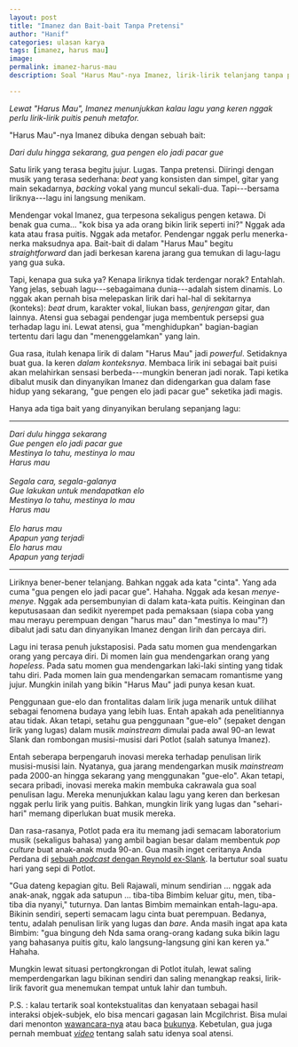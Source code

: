 ```yaml
---
layout: post
title: "Imanez dan Bait-bait Tanpa Pretensi"
author: "Hanif" 
categories: ulasan karya
tags: [imanez, harus mau]
image: 
permalink: imanez-harus-mau
description: Soal "Harus Mau"-nya Imanez, lirik-lirik telanjang tanpa pretensi dan Potlot sebagai laboratorium bahasa. 

---
```


*Lewat "Harus Mau", Imanez menunjukkan kalau lagu yang keren nggak perlu lirik-lirik puitis penuh metafor.*<!--more-->

"Harus Mau"-nya Imanez dibuka dengan sebuah bait:

*Dari dulu hingga sekarang, gua pengen elo jadi pacar gue*

Satu lirik yang terasa begitu jujur. Lugas. Tanpa pretensi. Diiringi dengan musik yang terasa sederhana: *beat* yang konsisten dan simpel, gitar yang main sekadarnya, *backing* vokal yang muncul sekali-dua. Tapi---bersama liriknya---lagu ini langsung menikam. 

Mendengar vokal Imanez, gua terpesona sekaligus pengen ketawa. Di benak gua cuma... "kok bisa ya ada orang bikin lirik seperti ini?" Nggak ada kata atau frasa puitis. Nggak ada metafor. Pendengar nggak perlu menerka-nerka maksudnya apa. Bait-bait di dalam "Harus Mau" begitu *straightforward* dan jadi berkesan karena jarang gua temukan di lagu-lagu yang gua suka.  

Tapi, kenapa gua suka ya? Kenapa liriknya tidak terdengar norak? Entahlah. Yang jelas, sebuah lagu---sebagaimana dunia---adalah sistem dinamis. Lo nggak akan pernah bisa melepaskan lirik dari hal-hal di sekitarnya (konteks): *beat* drum, karakter vokal, liukan bass, *genjrengan* gitar, dan lainnya. Atensi gua sebagai pendengar juga membentuk persepsi gua terhadap lagu ini. Lewat atensi, gua "menghidupkan" bagian-bagian tertentu dari lagu dan "menenggelamkan" yang lain. 

Gua rasa, itulah kenapa lirik di dalam "Harus Mau" jadi *powerful*. Setidaknya buat gua. Ia keren *dalam konteksnya*. Membaca lirik ini sebagai bait puisi akan melahirkan sensasi berbeda---mungkin beneran jadi norak. Tapi ketika dibalut musik dan dinyanyikan Imanez dan didengarkan gua dalam fase hidup yang sekarang, "gue pengen elo jadi pacar gue" seketika jadi magis. 

Hanya ada tiga bait yang dinyanyikan berulang sepanjang lagu:

*********************

*Dari dulu hingga sekarang*
<br>
*Gue pengen elo jadi pacar gue*
<br>
*Mestinya lo tahu, mestinya lo mau*
<br>
*Harus mau*
<br>
<br>
*Segala cara, segala-galanya*
<br>
*Gue lakukan untuk mendapatkan elo*
<br>
*Mestinya lo tahu, mestinya lo mau*
<br>
*Harus mau*
<br>
<br>
*Elo harus mau*
<br>
*Apapun yang terjadi*
<br>
*Elo harus mau*
<br>
*Apapun yang terjadi*
<br>

*********************

Liriknya bener-bener telanjang. Bahkan nggak ada kata "cinta". Yang ada cuma "gua pengen elo jadi pacar gue". Hahaha. Nggak ada kesan *menye-menye*. Nggak ada persembunyian di dalam kata-kata puitis. Keinginan dan keputusasaan dan sedikit nyerempet pada pemaksaan (siapa coba yang mau merayu perempuan dengan "harus mau" dan "mestinya lo mau"?) dibalut jadi satu dan dinyanyikan Imanez dengan lirih dan percaya diri. 

Lagu ini terasa penuh jukstaposisi. Pada satu momen gua mendengarkan orang yang percaya diri. Di momen lain gua mendengarkan orang yang *hopeless*. Pada satu momen gua mendengarkan laki-laki sinting yang tidak tahu diri. Pada momen lain gua mendengarkan semacam romantisme yang jujur. Mungkin inilah yang bikin "Harus Mau" jadi punya kesan kuat.

Penggunaan gue-elo dan frontalitas dalam lirik juga menarik untuk dilihat sebagai fenomena budaya yang lebih luas. Entah apakah ada penelitiannya atau tidak. Akan tetapi, setahu gua penggunaan "gue-elo" (sepaket dengan lirik yang lugas) dalam musik *mainstream* dimulai pada awal 90-an lewat Slank dan rombongan musisi-musisi dari Potlot (salah satunya Imanez).

Entah seberapa berpengaruh inovasi mereka terhadap penulisan lirik musisi-musisi lain. Nyatanya, gua jarang mendengarkan musik *mainstream* pada 2000-an hingga sekarang yang menggunakan "gue-elo". Akan tetapi, secara pribadi, inovasi mereka makin membuka cakrawala gua soal penulisan lagu. Mereka menunjukkan kalau lagu yang keren dan berkesan nggak perlu lirik yang puitis. Bahkan, mungkin lirik yang lugas dan "sehari-hari" memang diperlukan buat musik mereka. 

Dan rasa-rasanya, Potlot pada era itu memang jadi semacam laboratorium musik (sekaligus bahasa) yang ambil bagian besar dalam membentuk *pop culture* buat anak-anak muda 90-an. Gua masih inget ceritanya Anda Perdana di [sebuah *podcast* dengan Reynold ex-Slank](https://www.youtube.com/watch?v=yBvp0s3CLI0&ab_channel=RsgTv). Ia bertutur soal suatu hari yang sepi di Potlot. 

"Gua dateng kepagian gitu. Beli Rajawali, minum sendirian ... nggak ada anak-anak, nggak ada satupun ...  tiba-tiba Bimbim keluar gitu, men, tiba-tiba dia nyanyi," tuturnya. Dan lantas Bimbim memainkan entah-lagu-apa. Bikinin sendiri, seperti semacam lagu cinta buat perempuan. Bedanya, tentu, adalah penulisan lirik yang lugas dan *bare*. Anda masih ingat apa kata Bimbim: "gua bingung deh Nda sama orang-orang kadang suka bikin lagu yang bahasanya puitis gitu, kalo langsung-langsung gini kan keren ya." Hahaha. 

Mungkin lewat situasi pertongkrongan di Potlot itulah, lewat saling memperdengarkan lagu bikinan sendiri dan saling menangkap reaksi, lirik-lirik favorit gua menemukan tempat untuk lahir dan tumbuh.

P.S. : kalau tertarik soal kontekstualitas dan kenyataan sebagai hasil interaksi objek-subjek, elo bisa mencari gagasan Iain Mcgilchrist. Bisa mulai dari menonton [wawancara-nya](https://www.youtube.com/watch?v=M-SgOwc6Pe4&ab_channel=TheoriesofEverythingwithCurtJaimungal) atau baca [bukunya](https://en.wikipedia.org/wiki/The_Master_and_His_Emissary). Kebetulan, gua juga pernah membuat [*video*](https://youtu.be/kTtg85DMkeg) tentang salah satu idenya soal atensi. 